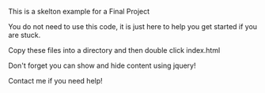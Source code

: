 This is a skelton example for a Final Project

You do not need to use this code, it is just here to help you get started if you are stuck.

Copy these files into a directory and then double click index.html

Don't forget you can show and hide content using jquery!

Contact me if you need help!